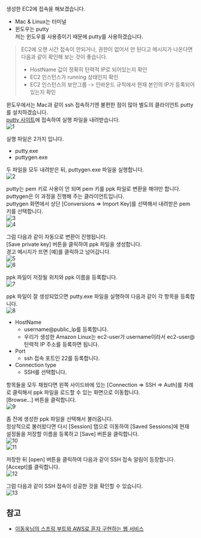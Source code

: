 생성한 EC2에 접속을 해보겠습니다.   
* Mac & Linux는 터미널
* 윈도우는 putty   
저는 윈도우를 사용중이기 때문에 putty를 사용하겠습니다.   

>EC2에 오랜 시간 접속이 안되거나, 권한이 없어서 안 된다고 메시지가 나온다면 다음과 같이 확인해 보는 것이 좋습니다.   
>* HostName 값이 정확히 탄력적 IP로 되어있는지 확인
>* EC2 인스턴스가 running 상태인지 확인
>* EC2 인스턴스의 보안그룹 -> 인바운드 규칙에서 현재 본인의 IP가 등록되어 있는지 확인

윈도우에서는 Mac과 같이 ssh 접속하기엔 불편한 점이 많아 별도의 클라이언트 putty를 설치하겠습니다.   
[putty 사이트](https://www.putty.org/)에 접속하여 실행 파일을 내려받습니다.   
![1](https://raw.githubusercontent.com/smpark1020/tistory/master/AWS/%5BEC2%5D%20AWS%20%EC%84%9C%EB%B2%84%20%ED%99%98%EA%B2%BD%20%EB%A7%8C%EB%93%A4%EA%B8%B0%203%20-%20EC2%20%EC%84%9C%EB%B2%84%EC%97%90%20%EC%A0%91%EC%86%8D%ED%95%98%EA%B8%B0/1.PNG)

실행 파일은 2가지 입니다.
* putty.exe
* puttygen.exe

두 파일을 모두 내려받은 뒤, puttygen.exe 파일을 실행합니다.   
![2](https://raw.githubusercontent.com/smpark1020/tistory/master/AWS/%5BEC2%5D%20AWS%20%EC%84%9C%EB%B2%84%20%ED%99%98%EA%B2%BD%20%EB%A7%8C%EB%93%A4%EA%B8%B0%203%20-%20EC2%20%EC%84%9C%EB%B2%84%EC%97%90%20%EC%A0%91%EC%86%8D%ED%95%98%EA%B8%B0/2.PNG)

putty는 pem 키로 사용이 안 되며 pem 키를 ppk 파일로 변환을 해야만 합니다.   
puttygen은 이 과정을 진행해 주는 클라이언트입니다.   
puttygen 화면에서 상단 [Conversions => Import Key]를 선택해서 내려받은 pem 키를 선택합니다.   
![3](https://raw.githubusercontent.com/smpark1020/tistory/master/AWS/%5BEC2%5D%20AWS%20%EC%84%9C%EB%B2%84%20%ED%99%98%EA%B2%BD%20%EB%A7%8C%EB%93%A4%EA%B8%B0%203%20-%20EC2%20%EC%84%9C%EB%B2%84%EC%97%90%20%EC%A0%91%EC%86%8D%ED%95%98%EA%B8%B0/3.PNG)   
![4](https://raw.githubusercontent.com/smpark1020/tistory/master/AWS/%5BEC2%5D%20AWS%20%EC%84%9C%EB%B2%84%20%ED%99%98%EA%B2%BD%20%EB%A7%8C%EB%93%A4%EA%B8%B0%203%20-%20EC2%20%EC%84%9C%EB%B2%84%EC%97%90%20%EC%A0%91%EC%86%8D%ED%95%98%EA%B8%B0/4.PNG)

그럼 다음과 같이 자동으로 변환이 진행됩니다.   
[Save private key] 버튼을 클릭하여 ppk 파일을 생성합니다.   
경고 메시지가 뜨면 [예]를 클릭하고 넘어갑니다.   
![5](https://raw.githubusercontent.com/smpark1020/tistory/master/AWS/%5BEC2%5D%20AWS%20%EC%84%9C%EB%B2%84%20%ED%99%98%EA%B2%BD%20%EB%A7%8C%EB%93%A4%EA%B8%B0%203%20-%20EC2%20%EC%84%9C%EB%B2%84%EC%97%90%20%EC%A0%91%EC%86%8D%ED%95%98%EA%B8%B0/5.PNG)   
![6](https://raw.githubusercontent.com/smpark1020/tistory/master/AWS/%5BEC2%5D%20AWS%20%EC%84%9C%EB%B2%84%20%ED%99%98%EA%B2%BD%20%EB%A7%8C%EB%93%A4%EA%B8%B0%203%20-%20EC2%20%EC%84%9C%EB%B2%84%EC%97%90%20%EC%A0%91%EC%86%8D%ED%95%98%EA%B8%B0/6.PNG)

ppk 파일이 저장될 위치와 ppk 이름을 등록합니다.   
![7](https://raw.githubusercontent.com/smpark1020/tistory/master/AWS/%5BEC2%5D%20AWS%20%EC%84%9C%EB%B2%84%20%ED%99%98%EA%B2%BD%20%EB%A7%8C%EB%93%A4%EA%B8%B0%203%20-%20EC2%20%EC%84%9C%EB%B2%84%EC%97%90%20%EC%A0%91%EC%86%8D%ED%95%98%EA%B8%B0/7.PNG)

ppk 파일이 잘 생성되었으면 putty.exe 파일을 실행하여 다음과 같이 각 항목을 등록합니다.   
![8](https://raw.githubusercontent.com/smpark1020/tistory/master/AWS/%5BEC2%5D%20AWS%20%EC%84%9C%EB%B2%84%20%ED%99%98%EA%B2%BD%20%EB%A7%8C%EB%93%A4%EA%B8%B0%203%20-%20EC2%20%EC%84%9C%EB%B2%84%EC%97%90%20%EC%A0%91%EC%86%8D%ED%95%98%EA%B8%B0/8.PNG)
* HostName
  * username@public_Ip를 등록합니다.   
  * 우리가 생성한 Amazon Linux는 ec2-user가 username이라서 ec2-user@탄력적 IP 주소를 등록하면 됩니다.
* Port
  * ssh 접속 포트인 22를 등록합니다.
* Connection type
  * SSH를 선택합니다.

항목들을 모두 채웠다면 왼쪽 사이드바에 있는 [Connection => SSH => Auth]를 차례로 클릭해서 ppk 파일을 로드할 수 있는 화면으로 이동합니다.   
[Browse...] 버튼을 클릭합니다.   
![9](https://raw.githubusercontent.com/smpark1020/tistory/master/AWS/%5BEC2%5D%20AWS%20%EC%84%9C%EB%B2%84%20%ED%99%98%EA%B2%BD%20%EB%A7%8C%EB%93%A4%EA%B8%B0%203%20-%20EC2%20%EC%84%9C%EB%B2%84%EC%97%90%20%EC%A0%91%EC%86%8D%ED%95%98%EA%B8%B0/9.PNG)

좀 전에 생성한 ppk 파일을 선택해서 불러옵니다.   
정상적으로 불러왔다면 다시 [Session] 탭으로 이동하여 [Saved Sessions]에 현재 설정들을 저장할 이름을 등록하고 [Save] 버튼을 클릭합니다.   
![10](https://raw.githubusercontent.com/smpark1020/tistory/master/AWS/%5BEC2%5D%20AWS%20%EC%84%9C%EB%B2%84%20%ED%99%98%EA%B2%BD%20%EB%A7%8C%EB%93%A4%EA%B8%B0%203%20-%20EC2%20%EC%84%9C%EB%B2%84%EC%97%90%20%EC%A0%91%EC%86%8D%ED%95%98%EA%B8%B0/10.PNG)   
![11](https://raw.githubusercontent.com/smpark1020/tistory/master/AWS/%5BEC2%5D%20AWS%20%EC%84%9C%EB%B2%84%20%ED%99%98%EA%B2%BD%20%EB%A7%8C%EB%93%A4%EA%B8%B0%203%20-%20EC2%20%EC%84%9C%EB%B2%84%EC%97%90%20%EC%A0%91%EC%86%8D%ED%95%98%EA%B8%B0/11.PNG)   

저장한 뒤 [open] 버튼을 클릭하여 다음과 같이 SSH 접속 알림이 등장합니다.   
[Accept]를 클릭합니다.   
![12](https://raw.githubusercontent.com/smpark1020/tistory/master/AWS/%5BEC2%5D%20AWS%20%EC%84%9C%EB%B2%84%20%ED%99%98%EA%B2%BD%20%EB%A7%8C%EB%93%A4%EA%B8%B0%203%20-%20EC2%20%EC%84%9C%EB%B2%84%EC%97%90%20%EC%A0%91%EC%86%8D%ED%95%98%EA%B8%B0/12.PNG)

그럼 다음과 같이 SSH 접속이 성공한 것을 확인할 수 있습니다.   
![13](https://raw.githubusercontent.com/smpark1020/tistory/master/AWS/%5BEC2%5D%20AWS%20%EC%84%9C%EB%B2%84%20%ED%99%98%EA%B2%BD%20%EB%A7%8C%EB%93%A4%EA%B8%B0%203%20-%20EC2%20%EC%84%9C%EB%B2%84%EC%97%90%20%EC%A0%91%EC%86%8D%ED%95%98%EA%B8%B0/13.PNG)   

## 참고
* [이동욱님의 스프링 부트와 AWS로 혼자 구현하는 웹 서비스](https://jojoldu.tistory.com/463)